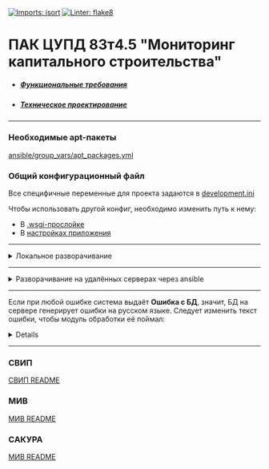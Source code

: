 [![Imports: isort](https://img.shields.io/badge/%20imports-isort-%231674b1?style=flat&labelColor=ef8336)](https://pycqa.github.io/isort/)
[![Linter: flake8](https://img.shields.io/badge/linter-flake8-black)](https://flake8.pycqa.org/en/latest/index.html#)

# ПАК ЦУПД 83т4.5 "Мониторинг капитального строительства"

- ##### [Функциональные требования](https://confluence.rd.aorti.ru/pages/viewpage.action?pageId=34288411)
- ##### [Техническое проектирование](https://gitlab.rd.aorti.ru/ntc-sria/nio1/analytics2/-/tree/master/%D0%A6%D0%A3%D0%9F%D0%94/%D0%9C%D0%9A%D0%A1/%D0%A2%D0%9F%20%D0%BD%D0%B0%20%D1%80%D0%B0%D0%B7%D1%80%D0%B0%D0%B1%D0%BE%D1%82%D0%BA%D1%83%20%D0%9F%D0%98)

--------------------------------------------------------------------------------
### Необходимые apt-пакеты
[ansible/group_vars/apt_packages.yml](ansible/group_vars/apt_packages.yml)

### Общий конфигурационный файл
Все специфичные переменные для проекта задаются в [development.ini](development.ini)

Чтобы использовать другой конфиг, необходимо изменить путь к нему:
- В [.wsgi-прослойке](pyramid.wsgi)
- В [настройках приложения](mks_backend/settings.py)

--------------------------------------------------------------------------------
<details>
<summary>Локальное разворачивание</summary>

### Настройка локального окружения
```sh
python3 -m venv env
source env/bin/activate
pip install -e ".[dev]" -i http://art.rd.aorti.ru/repository/pypi-proxy/simple/ --trusted-host art.rd.aorti.ru
``` 

### Настройка локального PostgreSQL 
```sh
CREATE DATABASE mks;
\password postgres
```

#### Накатывание миграций на БД
```sh
alembic upgrade heads || env/bin/alembic upgrade heads
```
#### Наполнение БД
```sh
fill_db development.ini
```

#### Запуск
```sh
pserve development.ini
```
</details>

--------------------------------------------------------------------------------

<details>
<summary>Разворачивание на удалённых серверах через ansible</summary>

1. Создайте и скопируйте ключ пару ssh-ключей на целевой хост [(пример)](http://www.linuxproblem.org/art_9.html)
2. Для деплоя запустите в терминале
   ```shell
   # установить сам ansible
   sudo apt install ansible
   
   # деплой на стенды
   ansible-playbook ansible/install_to_stands.yml -i hosts
   ```
   Но вообще, здесь настроено CI/CD, так что dev ветку таким образом точно заливать не нужно
</details>

--------------------------------------------------------------------------------

Если при любой ошибке система выдаёт **Ошибка с БД**,
значит, БД на сервере генерирует ошибки на русском языке.
Следует изменить текст ошибки, чтобы модуль обработки её поймал:
<details>
<p>

```sh
nano /etc/locale.gen  # запускаем на редактирование
```
Меняем строчку (поиск ctrl+W)
```sh
# en_US.UTF-8 UTF-8
```
на
```sh
en_US.UTF-8 UTF-8
```
Генерируем локали
```sh
sudo locale-gen
```
Редактируем конфиг Postgresql
```
nano /etc/postgresql/9.6/main/postgresql.conf
```
Меняем строчку
```sh
lc_messages = 'ru_RU.UTF-8'
```
на
```sh
lc_messages = 'en_US.UTF-8'
```
Перезапускаем БД
```sh
sudo service postgresql restart
```
</p>
</details>

--------------------------------------------------------------------------------

### СВИП
[СВИП README](mks_backend/SVIP/README.md)


### МИВ
[МИВ README](mks_backend/MIV/MIV.md)

### САКУРА
[МИВ README](mks_backend/MIV/MIV.md)
